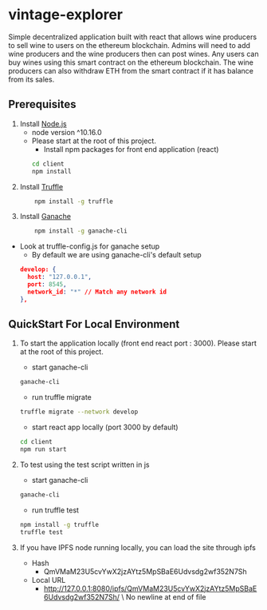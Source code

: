 # vintage-explorer

Simple decentralized application built with react that allows wine producers to sell wine to users on the ethereum blockchain. Admins will need to add wine producers and the wine producers then can post wines.  Any users can buy wines using this smart contract on the ethereum blockchain. The wine producers can also withdraw ETH from the smart contract if it has balance from its sales.

## Prerequisites

1. Install [Node.js](http://nodejs.org) 
    * node version ^10.16.0
    * Please start at the root of this project.
        * Install npm packages for front end application (react)
        ```bash
        cd client
        npm install
        ```
2. Install [Truffle](https://www.trufflesuite.com/)
    ```bash
        npm install -g truffle
    ```
3. Install [Ganache](https://www.trufflesuite.com/)
    ```bash
        npm install -g ganache-cli
    ```
* Look at truffle-config.js for ganache setup
    * By default we are using ganache-cli's default setup
    ```JSON
    develop: {
      host: "127.0.0.1",
      port: 8545,
      network_id: "*" // Match any network id
    },
    ```

## QuickStart For Local Environment

1. To start the application locally (front end react port : 3000). Please start at the root of this project.
    * start ganache-cli
    ```bash
    ganache-cli
    ```
    * run truffle migrate
    ```bash
    truffle migrate --network develop
    ```
    * start react app locally (port 3000 by default)
    ```bash
    cd client
    npm run start
    ```

2. To test using the test script written in js
    * start ganache-cli
    ```bash
    ganache-cli
    ```
    * run truffle test
    ```bash
    npm install -g truffle
    truffle test
    ```
3. If you have IPFS node running locally, you can load the site through ipfs
    * Hash
        * QmVMaM23U5cvYwX2jzAYtz5MpSBaE6Udvsdg2wf352N7Sh
    * Local URL 
        * http://127.0.0.1:8080/ipfs/QmVMaM23U5cvYwX2jzAYtz5MpSBaE6Udvsdg2wf352N7Sh/
\ No newline at end of file